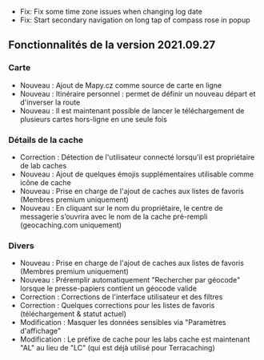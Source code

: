- Fix: Fix some time zone issues when changing log date
- Fix: Start secondary navigation on long tap of compass rose in popup

## Fonctionnalités de la version 2021.09.27

### Carte
- Nouveau : Ajout de Mapy.cz comme source de carte en ligne
- Nouveau : Itinéraire personnel : permet de définir un nouveau départ et d'inverser la route
- Nouveau : Il est maintenant possible de lancer le téléchargement de plusieurs cartes hors-ligne en une seule fois

### Détails de la cache
- Correction : Détection de l'utilisateur connecté lorsqu'il est propriétaire de lab caches
- Nouveau : Ajout de quelques émojis supplémentaires utilisable comme icône de cache
- Nouveau : Prise en charge de l'ajout de caches aux listes de favoris (Membres premium uniquement)
- Nouveau : En cliquant sur le nom du propriétaire, le centre de messagerie s’ouvrira avec le nom de la cache pré-rempli (geocaching.com uniquement)

### Divers
- Nouveau : Prise en charge de l'ajout de caches aux listes de favoris (Membres premium uniquement)
- Nouveau : Préremplir automatiquement "Rechercher par géocode" lorsque le presse-papiers contient un géocode valide
- Correction : Corrections de l'interface utilisateur et des filtres
- Correction : Quelques corrections pour les listes de favoris (téléchargement & statut actuel)
- Modification : Masquer les données sensibles via "Paramètres d'affichage"
- Modification : Le préfixe de cache pour les labs cache est maintenant "AL" au lieu de "LC" (qui est déjà utilisé pour Terracaching)
